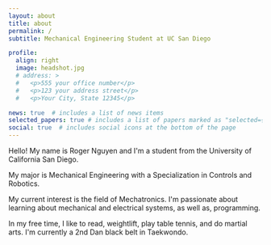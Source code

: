 ```yaml
---
layout: about
title: about
permalink: /
subtitle: Mechanical Engineering Student at UC San Diego

profile:
  align: right
  image: headshot.jpg
  # address: >
  #   <p>555 your office number</p>
  #   <p>123 your address street</p>
  #   <p>Your City, State 12345</p>

news: true  # includes a list of news items
selected_papers: true # includes a list of papers marked as "selected={true}"
social: true  # includes social icons at the bottom of the page
---
```


Hello! My name is Roger Nguyen and I'm a student from the University of California San Diego. 

My major is Mechanical Engineering with a Specialization in Controls and Robotics.

My current interest is the field of Mechatronics. I'm passionate about learning about mechanical and electrical systems, as well as, programming.

In my free time, I like to read, weightlift, play table tennis, and do martial arts. I'm currently a 2nd Dan black belt in Taekwondo.

<!-- Write your biography here. Tell the world about yourself. Link to your favorite [subreddit](http://reddit.com). You can put a picture in, too. The code is already in, just name your picture `prof_pic.jpg` and put it in the `img/` folder.

Put your address / P.O. box / other info right below your picture. You can also disable any these elements by editing `profile` property of the YAML header of your `_pages/about.md`. Edit `_bibliography/papers.bib` and Jekyll will render your [publications page](/al-folio/publications/) automatically.

Link to your social media connections, too. This theme is set up to use [Font Awesome icons](http://fortawesome.github.io/Font-Awesome/) and [Academicons](https://jpswalsh.github.io/academicons/), like the ones below. Add your Facebook, Twitter, LinkedIn, Google Scholar, or just disable all of them. -->
